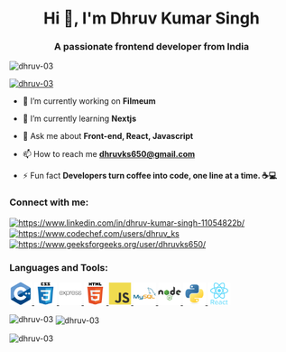 <h1 align="center">Hi 👋, I'm Dhruv Kumar Singh</h1>
<h3 align="center">A passionate frontend developer from India</h3>



<p align="left"> <img src="https://komarev.com/ghpvc/?username=dhruv-03&label=Profile%20views&color=0e75b6&style=flat" alt="dhruv-03" /> </p>

<p align="left"> <a href="https://github.com/ryo-ma/github-profile-trophy"><img src="https://github-profile-trophy.vercel.app/?username=dhruv-03" alt="dhruv-03" /></a> </p>

- 🔭 I’m currently working on **Filmeum**

- 🌱 I’m currently learning **Nextjs**

- 💬 Ask me about **Front-end, React, Javascript**

- 📫 How to reach me **dhruvks650@gmail.com**

- ⚡ Fun fact **Developers turn coffee into code, one line at a time. ☕💻**

<h3 align="left">Connect with me:</h3>
<p align="left">
<a href="https://www.linkedin.com/in/dhruv-kumar-singh-11054822b/" target="blank"><img align="center" src="https://raw.githubusercontent.com/rahuldkjain/github-profile-readme-generator/master/src/images/icons/Social/linked-in-alt.svg" alt="https://www.linkedin.com/in/dhruv-kumar-singh-11054822b/" height="30" width="40" /></a>
<a href="https://www.codechef.com/users/dhruv_ks" target="blank"><img align="center" src="https://cdn.jsdelivr.net/npm/simple-icons@3.1.0/icons/codechef.svg" alt="https://www.codechef.com/users/dhruv_ks" height="30" width="40" /></a>
<a href="https://www.geeksforgeeks.org/user/dhruvks650/" target="blank"><img align="center" src="https://raw.githubusercontent.com/rahuldkjain/github-profile-readme-generator/master/src/images/icons/Social/geeks-for-geeks.svg" alt="https://www.geeksforgeeks.org/user/dhruvks650/" height="30" width="40" /></a>
</p>

<h3 align="left">Languages and Tools:</h3>
<p align="left"> <a href="https://www.w3schools.com/cpp/" target="_blank" rel="noreferrer"> <img src="https://raw.githubusercontent.com/devicons/devicon/master/icons/cplusplus/cplusplus-original.svg" alt="cplusplus" width="40" height="40"/> </a> <a href="https://www.w3schools.com/css/" target="_blank" rel="noreferrer"> <img src="https://raw.githubusercontent.com/devicons/devicon/master/icons/css3/css3-original-wordmark.svg" alt="css3" width="40" height="40"/> </a> <a href="https://expressjs.com" target="_blank" rel="noreferrer"> <img src="https://raw.githubusercontent.com/devicons/devicon/master/icons/express/express-original-wordmark.svg" alt="express" width="40" height="40"/> </a> <a href="https://www.w3.org/html/" target="_blank" rel="noreferrer"> <img src="https://raw.githubusercontent.com/devicons/devicon/master/icons/html5/html5-original-wordmark.svg" alt="html5" width="40" height="40"/> </a> <a href="https://developer.mozilla.org/en-US/docs/Web/JavaScript" target="_blank" rel="noreferrer"> <img src="https://raw.githubusercontent.com/devicons/devicon/master/icons/javascript/javascript-original.svg" alt="javascript" width="40" height="40"/> </a> <a href="https://www.mysql.com/" target="_blank" rel="noreferrer"> <img src="https://raw.githubusercontent.com/devicons/devicon/master/icons/mysql/mysql-original-wordmark.svg" alt="mysql" width="40" height="40"/> </a> <a href="https://nodejs.org" target="_blank" rel="noreferrer"> <img src="https://raw.githubusercontent.com/devicons/devicon/master/icons/nodejs/nodejs-original-wordmark.svg" alt="nodejs" width="40" height="40"/> </a> <a href="https://www.python.org" target="_blank" rel="noreferrer"> <img src="https://raw.githubusercontent.com/devicons/devicon/master/icons/python/python-original.svg" alt="python" width="40" height="40"/> </a> <a href="https://reactjs.org/" target="_blank" rel="noreferrer"> <img src="https://raw.githubusercontent.com/devicons/devicon/master/icons/react/react-original-wordmark.svg" alt="react" width="40" height="40"/> </a> </p>

<p><img align="left" src="https://github-readme-stats.vercel.app/api/top-langs?username=dhruv-03&show_icons=true&locale=en&layout=compact" alt="dhruv-03" /></p>

<p>&nbsp;<img align="center" src="https://github-readme-stats.vercel.app/api?username=dhruv-03&show_icons=true&locale=en" alt="dhruv-03" /></p>

<p><img align="center" src="https://github-readme-streak-stats.herokuapp.com/?user=dhruv-03&" alt="dhruv-03" /></p>

